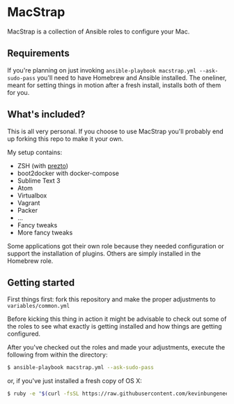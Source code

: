 # MacStrap
MacStrap is a collection of Ansible roles to configure your Mac.

## Requirements
If you're planning on just invoking `ansible-playbook macstrap.yml --ask-sudo-pass` you'll need to have Homebrew and Ansible installed. The oneliner, meant for setting things in motion after a fresh install, installs both of them for you.

## What's included?
This is all very personal. If you choose to use MacStrap you'll probably end up forking this repo to make it your own.

My setup contains:
* ZSH (with [prezto](https://github.com/kevinbungeneers/prezto))
* boot2docker with docker-compose
* Sublime Text 3
* Atom
* Virtualbox
* Vagrant
* Packer
* ...
* Fancy tweaks
* More fancy tweaks

Some applications got their own role because they needed configuration or support the installation of plugins. Others are simply installed in the Homebrew role.

## Getting started
First things first: fork this repository and make the proper adjustments to `variables/common.yml`

Before kicking this thing in action it might be advisable to check out some of the roles to see what exactly is getting installed and how things are getting configured.

After you've checked out the roles and made your adjustments, execute the following from within the directory:
```bash
$ ansible-playbook macstrap.yml --ask-sudo-pass
```
or, if you've just installed a fresh copy of OS X:
```bash
$ ruby -e "$(curl -fsSL https://raw.githubusercontent.com/kevinbungeneers/MacStrap/master/install)"
```
